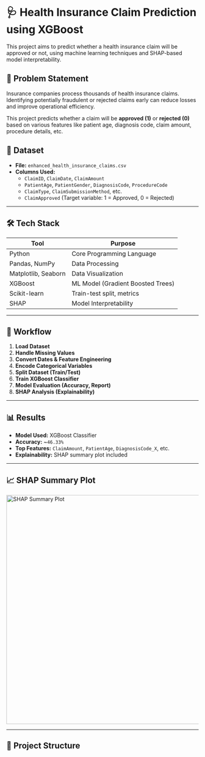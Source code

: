 # 🩺 Health Insurance Claim Prediction using XGBoost

This project aims to predict whether a health insurance claim will be approved or not, using machine learning techniques and SHAP-based model interpretability.

## 📌 Problem Statement

Insurance companies process thousands of health insurance claims. Identifying potentially fraudulent or rejected claims early can reduce losses and improve operational efficiency.

This project predicts whether a claim will be **approved (1)** or **rejected (0)** based on various features like patient age, diagnosis code, claim amount, procedure details, etc.

## 📂 Dataset

- **File:** `enhanced_health_insurance_claims.csv`
- **Columns Used:**
  - `ClaimID`, `ClaimDate`, `ClaimAmount`
  - `PatientAge`, `PatientGender`, `DiagnosisCode`, `ProcedureCode`
  - `ClaimType`, `ClaimSubmissionMethod`, etc.
  - `ClaimApproved` (Target variable: 1 = Approved, 0 = Rejected)

---

## 🛠️ Tech Stack

| Tool            | Purpose                              |
|-----------------|--------------------------------------|
| Python          | Core Programming Language            |
| Pandas, NumPy   | Data Processing                      |
| Matplotlib, Seaborn | Data Visualization             |
| XGBoost         | ML Model (Gradient Boosted Trees)    |
| Scikit-learn    | Train-test split, metrics            |
| SHAP            | Model Interpretability               |

---

## 🧠 Workflow

1. **Load Dataset**
2. **Handle Missing Values**
3. **Convert Dates & Feature Engineering**
4. **Encode Categorical Variables**
5. **Split Dataset (Train/Test)**
6. **Train XGBoost Classifier**
7. **Model Evaluation (Accuracy, Report)**
8. **SHAP Analysis (Explainability)**

---

## 📊 Results

- **Model Used:** XGBoost Classifier
- **Accuracy:** ~`46.33%` 
- **Top Features:** `ClaimAmount`, `PatientAge`, `DiagnosisCode_X`, etc.
- **Explainability:** SHAP summary plot included

---

## 📈 SHAP Summary Plot

<img src="shap_summary_plot.png" alt="SHAP Summary Plot" width="600">

---

## 📁 Project Structure

